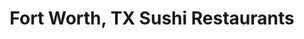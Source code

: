 ---
layout: city
title: Fort Worth, TX Sushi Restaurants
permalink: /texas/fort-worth/
stateAbbr: TX
stateName: Texas
cityName: Fort Worth
---